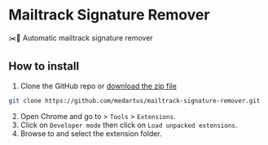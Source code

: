 # Mailtrack Signature Remover
✂️📧 Automatic mailtrack signature remover

## How to install
1. Clone the GitHub repo or [download the zip file](https://github.com/medartus/mailtrack-signature-remover/archive/main.zip)
```bash
git clone https://github.com/medartus/mailtrack-signature-remover.git
```
2. Open Chrome and go to > `Tools` > `Extensions`.
3. Click  on `Developer mode` then click on `Load unpacked extensions`.
4. Browse to and select the extension folder.
